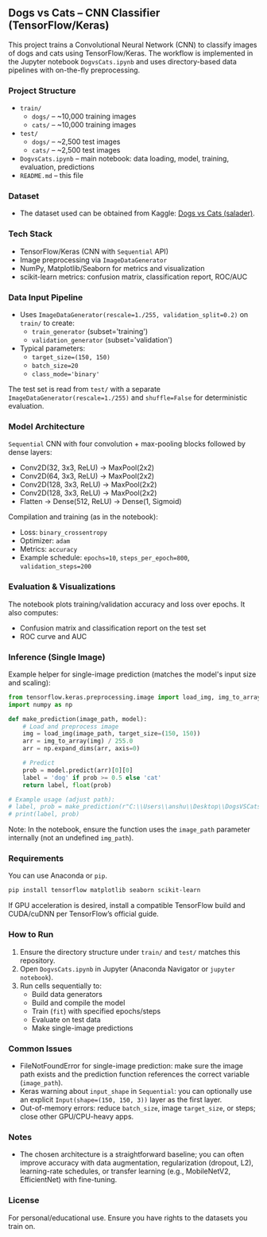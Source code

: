 ## Dogs vs Cats – CNN Classifier (TensorFlow/Keras)

This project trains a Convolutional Neural Network (CNN) to classify images of dogs and cats using TensorFlow/Keras. The workflow is implemented in the Jupyter notebook `DogvsCats.ipynb` and uses directory-based data pipelines with on-the-fly preprocessing.

### Project Structure
- `train/`
  - `dogs/` – ~10,000 training images
  - `cats/` – ~10,000 training images
- `test/`
  - `dogs/` – ~2,500 test images
  - `cats/` – ~2,500 test images
- `DogvsCats.ipynb` – main notebook: data loading, model, training, evaluation, predictions
- `README.md` – this file

### Dataset
- The dataset used can be obtained from Kaggle: [Dogs vs Cats (salader)](https://www.kaggle.com/datasets/salader/dogsvscats).

### Tech Stack
- TensorFlow/Keras (CNN with `Sequential` API)
- Image preprocessing via `ImageDataGenerator`
- NumPy, Matplotlib/Seaborn for metrics and visualization
- scikit-learn metrics: confusion matrix, classification report, ROC/AUC

### Data Input Pipeline
- Uses `ImageDataGenerator(rescale=1./255, validation_split=0.2)` on `train/` to create:
  - `train_generator` (subset='training')
  - `validation_generator` (subset='validation')
- Typical parameters:
  - `target_size=(150, 150)`
  - `batch_size=20`
  - `class_mode='binary'`

The test set is read from `test/` with a separate `ImageDataGenerator(rescale=1./255)` and `shuffle=False` for deterministic evaluation.

### Model Architecture
`Sequential` CNN with four convolution + max-pooling blocks followed by dense layers:
- Conv2D(32, 3x3, ReLU) → MaxPool(2x2)
- Conv2D(64, 3x3, ReLU) → MaxPool(2x2)
- Conv2D(128, 3x3, ReLU) → MaxPool(2x2)
- Conv2D(128, 3x3, ReLU) → MaxPool(2x2)
- Flatten → Dense(512, ReLU) → Dense(1, Sigmoid)

Compilation and training (as in the notebook):
- Loss: `binary_crossentropy`
- Optimizer: `adam`
- Metrics: `accuracy`
- Example schedule: `epochs=10`, `steps_per_epoch=800`, `validation_steps=200`

### Evaluation & Visualizations
The notebook plots training/validation accuracy and loss over epochs. It also computes:
- Confusion matrix and classification report on the test set
- ROC curve and AUC

### Inference (Single Image)
Example helper for single-image prediction (matches the model's input size and scaling):

```python
from tensorflow.keras.preprocessing.image import load_img, img_to_array
import numpy as np

def make_prediction(image_path, model):
    # Load and preprocess image
    img = load_img(image_path, target_size=(150, 150))
    arr = img_to_array(img) / 255.0
    arr = np.expand_dims(arr, axis=0)

    # Predict
    prob = model.predict(arr)[0][0]
    label = 'dog' if prob >= 0.5 else 'cat'
    return label, float(prob)

# Example usage (adjust path):
# label, prob = make_prediction(r"C:\\Users\\anshu\\Desktop\\DogsVSCats\\some_image.jpg", model)
# print(label, prob)
```

Note: In the notebook, ensure the function uses the `image_path` parameter internally (not an undefined `img_path`).

### Requirements
You can use Anaconda or `pip`.

```bash
pip install tensorflow matplotlib seaborn scikit-learn
```

If GPU acceleration is desired, install a compatible TensorFlow build and CUDA/cuDNN per TensorFlow’s official guide.

### How to Run
1. Ensure the directory structure under `train/` and `test/` matches this repository.
2. Open `DogvsCats.ipynb` in Jupyter (Anaconda Navigator or `jupyter notebook`).
3. Run cells sequentially to:
   - Build data generators
   - Build and compile the model
   - Train (`fit`) with specified epochs/steps
   - Evaluate on test data
   - Make single-image predictions

### Common Issues
- FileNotFoundError for single-image prediction: make sure the image path exists and the prediction function references the correct variable (`image_path`).
- Keras warning about `input_shape` in `Sequential`: you can optionally use an explicit `Input(shape=(150, 150, 3))` layer as the first layer.
- Out-of-memory errors: reduce `batch_size`, image `target_size`, or steps; close other GPU/CPU-heavy apps.

### Notes
- The chosen architecture is a straightforward baseline; you can often improve accuracy with data augmentation, regularization (dropout, L2), learning-rate schedules, or transfer learning (e.g., MobileNetV2, EfficientNet) with fine-tuning.

### License
For personal/educational use. Ensure you have rights to the datasets you train on.


